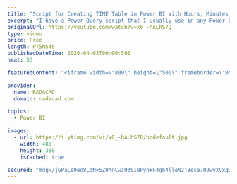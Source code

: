 ```yaml
---
title: "Script for Creating TIME Table in Power BI with Hours, Minutes and Seconds Buckets"
excerpt: "I have a Power Query script that I usually use in any Power BI solution that needs time-based analysis. However, I never had a chance to publish it here for everyone to use. So here it is. A friend's question about a time table reminded me that it is good to publish this to the public. This is a script"
originalUrl: https://youtube.com/watch?v=x0_-hALhS7Q
type: video
price: Free
length: PT5M54S
publishedDateTime: 2020-04-03T00:00:59Z
heat: 53

featuredContent: "<iframe width=\"800\" height=\"500\" frameborder=\"0\" src=\"https://www.youtube.com/embed/x0_-hALhS7Q\" allow=\"accelerometer; autoplay; encrypted-media; gyroscope; picture-in-picture\" allowfullscreen></iframe>"

provider:
  name: RADACAD
  domain: radacad.com

topics:
  - Power BI

images:
  - url: https://i.ytimg.com/vi/x0_-hALhS7Q/hqdefault.jpg
    width: 480
    height: 360
    isCached: true

secured: "mdgH/jGPaLs9eo8LqN+5ZUhnCwz93SiNPynkF4q64lleN2j8ese70JwyXVxqwA2mN2MOFeYKeC6diYtA0HxauM+61lT3QCLN60lkL/zgXvUwiLCsNeVYDLwG/G4OGFejgpxOfAT8FDUqlGsmWik0srFzTdGZc5vAzO1V25adT0Xl3EXOLHXyHTxgxMWLpQm+rKOmnJjioxlxv9xVrDmQTPtQBvjIbG46SiGvyy7tc6Ecgen304dcky4tRHYaP81aF0sK5h6bQr19JmnLe02CdFbYAVc/fmcxq1zb4PP732bBnEEhnnntnP8uvmEMnkAv4RpvTUpG0o8ldH6f6ddyaYNY4Fo8eKcF4tmENzOxN1YqlpTwZ9RWPLqPXm2FvpTBUzVOs290q9kvYnaUZcUykWFQX0IM1Ls+R/DjcZzFk6I=;t/nN9h25Ij6VfPszJmJH9w=="
---
```


